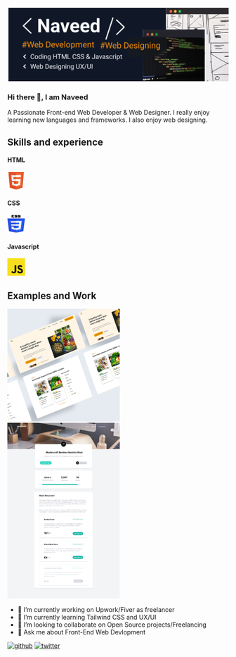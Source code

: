 
![Front-End Web Develope & Web Designer](https://github.com/Naveed89-tech/Naveed89-tech/blob/main/Component%201.png)
### Hi there 👋, I am  Naveed
A Passionate Front-end Web Developer & Web Designer. I really enjoy learning new languages and frameworks. I also enjoy web designing.

## Skills and experience
#### HTML
![HTML](https://github.com/Naveed89-tech/Naveed89-tech/blob/main/html%201.png)
#### CSS  
![CSS](https://github.com/Naveed89-tech/Naveed89-tech/blob/main/css%201.png)
#### Javascript 
![CSS](https://github.com/Naveed89-tech/Naveed89-tech/blob/main/javascript%201.png)

## Examples and Work



<img src='https://github.com/Naveed89-tech/Naveed89-tech/blob/main/Frame%202.jpg' alt='work example' width='256'/> <img src='https://github.com/Naveed89-tech/Naveed89-tech/blob/main/website%20devlopment.png' alt='work example' width='256'/>




- 🔭 I’m currently working on Upwork/Fiver as freelancer 
- 🌱 I’m currently learning Tailwind CSS and UX/UI 
- 👯 I’m looking to collaborate on Open Source projects/Freelancing 
- 💬 Ask me about Front-End Web Devlopment 


[<img src='https://cdn.jsdelivr.net/npm/simple-icons@3.0.1/icons/github.svg' alt='github' height='40'>](https://github.com/https://github.com/Naveed89-tech)  [<img src='https://cdn.jsdelivr.net/npm/simple-icons@3.0.1/icons/twitter.svg' alt='twitter' height='40'>](https://twitter.com/https://twitter.com/Naveed_Tech_T)  


